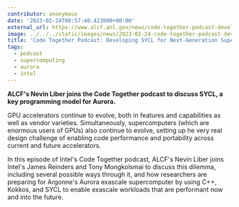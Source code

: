 ```yaml
---
contributor: anonymous
date: '2023-02-24T08:57:40.423000+00:00'
external_url: https://www.alcf.anl.gov/news/code-together-podcast-developing-sycl-next-generation-supercomputers
image: ../../../static/images/news/2023-02-24-code-together-podcast-developing-sycl-for-next-generation-supercomputers.webp
title: 'Code Together Podcast: Developing SYCL for Next-Generation Supercomputers'
tags:
  - podcast
  - supercomputing
  - aurora
  - intel
---
```


**ALCF's Nevin Liber joins the Code Together podcast to discuss SYCL, a key programming model for Aurora.**

GPU accelerators continue to evolve, both in features and capabilities as well as vendor varieties. Simultaneously,
supercomputers (which are enormous users of GPUs) also continue to evolve, setting up he very real design challenge of
enabling code performance and portability across current and future accelerators.

In this episode of Intel's Code Together podcast, ALCF's Nevin Liber joins Intel's James Reinders and Tony Mongkolsmai
to discuss this dilemma, including several possible ways through it, and how researchers are preparing for Argonne's
Aurora exascale supercomputer by using C++, Kokkos, and SYCL to enable exascale workloads that are performant now and
into the future.
